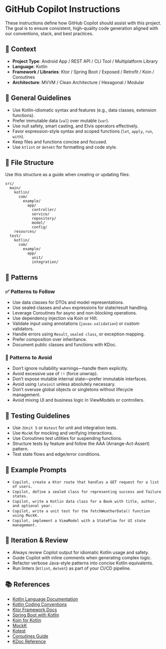 # GitHub Copilot Instructions

These instructions define how GitHub Copilot should assist with this project. The goal is to ensure consistent, high-quality code generation aligned with our conventions, stack, and best practices.

## 🧠 Context

- **Project Type**: Android App / REST API / CLI Tool / Multiplatform Library
- **Language**: Kotlin
- **Framework / Libraries**: Ktor / Spring Boot / Exposed / Retrofit / Koin / Coroutines
- **Architecture**: MVVM / Clean Architecture / Hexagonal / Modular

## 🔧 General Guidelines

- Use Kotlin-idiomatic syntax and features (e.g., data classes, extension functions).
- Prefer immutable data (`val`) over mutable (`var`).
- Use null safety, smart casting, and Elvis operators effectively.
- Favor expression-style syntax and scoped functions (`let`, `apply`, `run`, `with`).
- Keep files and functions concise and focused.
- Use `ktlint` or `detekt` for formatting and code style.

## 📁 File Structure

Use this structure as a guide when creating or updating files:

```text
src/
  main/
    kotlin/
      com/
        example/
          app/
            controller/
            service/
            repository/
            model/
            config/
    resources/
  test/
    kotlin/
      com/
        example/
          app/
            unit/
            integration/
```

## 🧶 Patterns

### ✅ Patterns to Follow

- Use data classes for DTOs and model representations.
- Use sealed classes and `when` expressions for state/result handling.
- Leverage Coroutines for async and non-blocking operations.
- Use dependency injection via Koin or Hilt.
- Validate input using annotations (`javax.validation`) or custom validators.
- Handle errors using `Result`, `sealed class`, or exception mapping.
- Prefer composition over inheritance.
- Document public classes and functions with KDoc.

### 🚫 Patterns to Avoid

- Don’t ignore nullability warnings—handle them explicitly.
- Avoid excessive use of `!!` (force unwrap).
- Don’t expose mutable internal state—prefer immutable interfaces.
- Avoid using `lateinit` unless absolutely necessary.
- Don’t overuse global objects or singletons without lifecycle management.
- Avoid mixing UI and business logic in ViewModels or controllers.

## 🧪 Testing Guidelines

- Use `JUnit 5` or `Kotest` for unit and integration tests.
- Use `MockK` for mocking and verifying interactions.
- Use Coroutines test utilities for suspending functions.
- Structure tests by feature and follow the AAA (Arrange-Act-Assert) pattern.
- Test state flows and edge/error conditions.

## 🧩 Example Prompts

- `Copilot, create a Ktor route that handles a GET request for a list of users.`
- `Copilot, define a sealed class for representing success and failure states.`
- `Copilot, write a Kotlin data class for a Book with title, author, and optional year.`
- `Copilot, write a unit test for the fetchWeatherData() function using MockK.`
- `Copilot, implement a ViewModel with a StateFlow for UI state management.`

## 🔁 Iteration & Review

- Always review Copilot output for idiomatic Kotlin usage and safety.
- Guide Copilot with inline comments when generating complex logic.
- Refactor verbose Java-style patterns into concise Kotlin equivalents.
- Run linters (`ktlint`, `detekt`) as part of your CI/CD pipeline.

## 📚 References

- [Kotlin Language Documentation](https://kotlinlang.org/docs/home.html)
- [Kotlin Coding Conventions](https://kotlinlang.org/docs/coding-conventions.html)
- [Ktor Framework Docs](https://ktor.io/docs/)
- [Spring Boot with Kotlin](https://docs.spring.io/spring-boot/docs/current/reference/htmlsingle/#getting-started.kotlin)
- [Koin for Kotlin](https://insert-koin.io/)
- [MockK](https://mockk.io/)
- [Kotest](https://kotest.io/docs/)
- [Coroutines Guide](https://kotlinlang.org/docs/coroutines-guide.html)
- [KDoc Reference](https://kotlinlang.org/docs/kotlin-doc.html)
